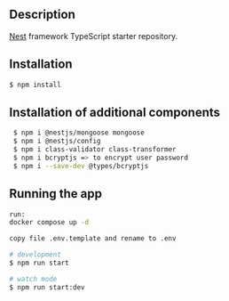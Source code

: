 
## Description

[Nest](https://github.com/nestjs/nest) framework TypeScript starter repository.

## Installation

```bash
$ npm install
```
## Installation of additional components
```bash 
 $ npm i @nestjs/mongoose mongoose
 $ npm i @nestjs/config
 $ npm i class-validator class-transformer
 $ npm i bcryptjs => to encrypt user password
 $ npm i --save-dev @types/bcryptjs
``` 

## Running the app

```bash
run:
docker compose up -d

copy file .env.template and rename to .env

# development
$ npm run start

# watch mode
$ npm run start:dev

```
